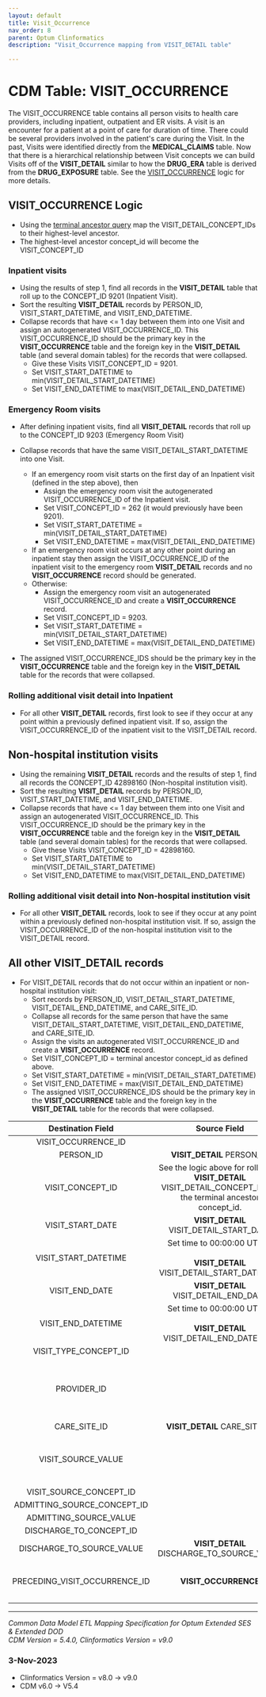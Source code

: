 ```yaml
---
layout: default
title: Visit_Occurrence
nav_order: 8
parent: Optum Clinformatics
description: "Visit_Occurrence mapping from VISIT_DETAIL table"

---
```

# CDM Table: VISIT_OCCURRENCE

The VISIT_OCCURRENCE table contains all person visits to health care providers, including inpatient, outpatient and ER visits. A visit is an encounter for a patient at a point of care for duration of time. There could be several providers involved in the patient's care during the Visit. In the past, Visits were identified directly from the **MEDICAL_CLAIMS** table. Now that there is a hierarchical relationship between Visit concepts we can build Visits off of the **VISIT_DETAIL** similar to how the **DRUG_ERA** table is derived from the **DRUG_EXPOSURE** table. See the [VISIT_OCCURRENCE](#VISIT_OCCURRENCE-Logic) logic for more details.

## **VISIT_OCCURRENCE** Logic
- Using the [terminal ancestor query](https://github.com/OHDSI/ETL-LambdaBuilder/blob/master/docs/Optum%20Clinformatics/Queries/CMS_PlaceOfService_OMOP_Vocab.sql) map the VISIT_DETAIL_CONCEPT_IDs to their highest-level ancestor.
- The highest-level ancestor concept_id will become the VISIT_CONCEPT_ID

### **Inpatient visits**
- Using the results of step 1, find all records in the **VISIT_DETAIL** table that roll up to the CONCEPT_ID 9201 (Inpatient Visit).
- Sort the resulting **VISIT_DETAIL** records by PERSON_ID, VISIT_START_DATETIME, and VISIT_END_DATETIME.
- Collapse records that have <= 1 day between them into one Visit and assign an autogenerated VISIT_OCCURRENCE_ID. This VISIT_OCCURRENCE_ID should be the primary key in the **VISIT_OCCURRENCE** table and the foreign key in the **VISIT_DETAIL** table (and several domain tables) for the records that were collapsed. 
    - Give these Visits VISIT_CONCEPT_ID = 9201. 
    - Set VISIT_START_DATETIME to min(VISIT_DETAIL_START_DATETIME)
    - Set VISIT_END_DATETIME to max(VISIT_DETAIL_END_DATETIME)

### **Emergency Room visits**
- After defining inpatient visits, find all **VISIT_DETAIL** records that roll up to the CONCEPT_ID 9203 (Emergency Room Visit)
- Collapse records that have the same VISIT_DETAIL_START_DATETIME into one Visit. 
    - If an emergency room visit starts on the first day of an Inpatient visit (defined in the step above), then 
        - Assign the emergency room visit the autogenerated VISIT_OCCURRENCE_ID of the Inpatient visit.
        - Set VISIT_CONCEPT_ID = 262 (it would previously have been 9201). 
        - Set VISIT_START_DATETIME = min(VISIT_DETAIL_START_DATETIME)
        - Set VISIT_END_DATETIME = max(VISIT_DETAIL_END_DATETIME)
    - If an emergency room visit occurs at any other point during an inpatient stay then assign the VISIT_OCCURRENCE_ID of the inpatient visit to the emergency room **VISIT_DETAIL** records and no **VISIT_OCCURRENCE** record should be generated. 
    - Otherwise:
        - Assign the emergency room visit an autogenerated VISIT_OCCURRENCE_ID and create a **VISIT_OCCURRENCE** record.
        - Set VISIT_CONCEPT_ID = 9203. 
        - Set VISIT_START_DATETIME = min(VISIT_DETAIL_START_DATETIME)
        - Set VISIT_END_DATETIME = max(VISIT_DETAIL_END_DATETIME)

- The assigned VISIT_OCCURRENCE_IDS should be the primary key in the **VISIT_OCCURRENCE** table and the foreign key in the **VISIT_DETAIL** table for the records that were collapsed. 

### **Rolling additional visit detail into Inpatient**
- For all other **VISIT_DETAIL** records, first look to see if they occur at any point within a previously defined inpatient visit. If so, assign the VISIT_OCCURRENCE_ID of the inpatient visit to the VISIT_DETAIL record. 

## Non-hospital institution visits
- Using the remaining **VISIT_DETAIL** records and the results of step 1, find all records the CONCEPT_ID 42898160 (Non-hospital institution visit).
- Sort the resulting **VISIT_DETAIL** records by PERSON_ID, VISIT_START_DATETIME, and VISIT_END_DATETIME.
- Collapse records that have <= 1 day between them into one Visit and assign an autogenerated VISIT_OCCURRENCE_ID. This VISIT_OCCURRENCE_ID should be the primary key in the **VISIT_OCCURRENCE** table and the foreign key in the **VISIT_DETAIL** table (and several domain tables) for the records that were collapsed. 
    - Give these Visits VISIT_CONCEPT_ID = 42898160. 
    - Set VISIT_START_DATETIME to min(VISIT_DETAIL_START_DATETIME)
    - Set VISIT_END_DATETIME to max(VISIT_DETAIL_END_DATETIME)
### **Rolling additional visit detail into Non-hospital institution visit**
- For all other **VISIT_DETAIL** records, look to see if they occur at any point within a previously defined non-hospital institution visit. If so, assign the VISIT_OCCURRENCE_ID of the non-hospital institution visit to the VISIT_DETAIL record. 

## All other **VISIT_DETAIL** records
- For VISIT_DETAIL records that do not occur within an inpatient or non-hospital institution visit:
    - Sort records by PERSON_ID, VISIT_DETAIL_START_DATETIME, VISIT_DETAIL_END_DATETIME, and CARE_SITE_ID.
    - Collapse all records for the same person that have the same VISIT_DETAIL_START_DATETIME, VISIT_DETAIL_END_DATETIME, and CARE_SITE_ID.
    - Assign the visits an autogenerated VISIT_OCCURRENCE_ID and create a **VISIT_OCCURRENCE** record.
    - Set VISIT_CONCEPT_ID = terminal ancestor concept_id as defined above. 
    - Set VISIT_START_DATETIME = min(VISIT_DETAIL_START_DATETIME)
    - Set VISIT_END_DATETIME = max(VISIT_DETAIL_END_DATETIME)
    - The assigned VISIT_OCCURRENCE_IDS should be the primary key in the **VISIT_OCCURRENCE** table and the foreign key in the **VISIT_DETAIL** table for the records that were collapsed. 

**Destination Field**|**Source Field**|**Applied Rule**|**Comment**
:-----:|:-----:|:-----:|:-----:
VISIT_OCCURRENCE_ID| |System generated.|
PERSON_ID|**VISIT_DETAIL** PERSON_ID||
VISIT_CONCEPT_ID|See the logic above for rolling up **VISIT_DETAIL** VISIT_DETAIL_CONCEPT_ID the the terminal ancestor concept_id.|
VISIT_START_DATE|**VISIT_DETAIL** VISIT_DETAIL_START_DATE| Use min(VISIT_DETAIL_START_DATE) |
VISIT_START_DATETIME|Set time to 00:00:00 UTC tz<br/><br/>**VISIT_DETAIL** VISIT_DETAIL_START_DATETIME| Use min(VISIT_DETAIL_START_DATETIME)  |
VISIT_END_DATE|**VISIT_DETAIL**<br/>VISIT_DETAIL_END_DATE| Use max(VISIT_DETAIL_END_DATE) |
VISIT_END_DATETIME|Set time to 00:00:00 UTC tz<br/><br/>**VISIT_DETAIL**<br/>VISIT_DETAIL_END_DATETIME| Use max(VISIT_DETAIL_END_DATETIME)|
VISIT_TYPE_CONCEPT_ID| |Use concept [32810 (Claim)](http://www.ohdsi.org/web/atlas/#/concept/32810)|
PROVIDER_ID||Use the VISIT_DETAIL records to find provider associated with a visit. If there are more than one provider_id, then sort by inpatient>emergency room>outpatient and pick the first occurrrence by date.|
CARE_SITE_ID|**VISIT_DETAIL** CARE_SITE_ID |  |
VISIT_SOURCE_VALUE|  | This will be blank though the VISIT_OCCURRENCE_ID can be linked back to VISIT_DETAIL which can then be linked to the source through the VISIT_DETAIL_SOURCE_VALUE|
VISIT_SOURCE_CONCEPT_ID| | 0 |
ADMITTING_SOURCE_CONCEPT_ID| | 0 |
ADMITTING_SOURCE_VALUE| | NULL |
DISCHARGE_TO_CONCEPT_ID|| |
DISCHARGE_TO_SOURCE_VALUE|**VISIT_DETAIL**<br/>DISCHARGE_TO_SOURCE_VALUE| |
PRECEDING_VISIT_OCCURRENCE_ID|**VISIT_OCCURRENCE** | For a given person, find the previous visit and reference it. | A foreign key to the **VISIT_OCCURRENCE** table of the visit immediately

---
*Common Data Model ETL Mapping Specification for Optum Extended SES & Extended DOD*
<br>*CDM Version = 5.4.0, Clinformatics Version = v9.0*

### 3-Nov-2023
- Clinformatics Version = v8.0 -> v9.0
- CDM v6.0 -> V5.4
